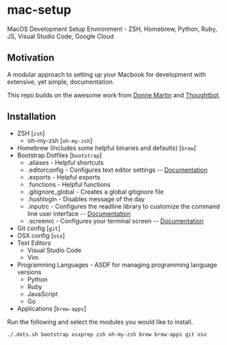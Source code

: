 # mac-setup

MacOS Development Setup Environment - ZSH, Homebrew, Python, Ruby, JS, Visual Studio Code, Google Cloud

## Motivation

A modular approach to setting up your Macbook for development with extensive, yet simple, documentation.

This repo builds on the awesome work from [Donne Martin](https://github.com/donnemartin) and [Thoughtbot](https://github.com/thoughtbot/).

## Installation

* ZSH [`zsh`]
  * oh-my-zsh [`oh-my-zsh`]
* Homebrew (Includes some helpful binaries and defaults) [`brew`]
* Bootstrap Dotfiles [`bootstrap`]
  * .aliases - Helpful shortcuts
  * .editorconfig - Configures text editor settings
    -- [Documentation](https://editorconfig.org)
  * .exports - Helpful exports
  * .functions - Helpful functions
  * .gitignore_global - Creates a global gitignore file
  * .hushlogin - Disables message of the day
  * .inputrc - Configures the readline library to customize the command line user interface
    -- [Documentation](https://www.gnu.org/software/bash/manual/html_node/Readline-Init-File.html)
  * .screenrc - Configures your terminal screen
    -- [Documentation](http://www.gnu.org/software/screen/manual/screen.html#Startup-Files)
* Git config [`git`]
* OSX config [`osx`]
* Text Editors
  * Visual Studio Code
  * Vim
* Programming Languages - ASDF for managing programming language versions
  * Python
  * Ruby
  * JavaScript
  * Go
* Applications [`brew-apps`]

Run the following and select the modules you would like to install.

```shell
./.dots.sh bootstrap osxprep zsh oh-my-zsh brew brew-apps git osx
```
